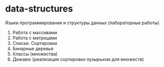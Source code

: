 # data-structures
Языки программирования и структуры данных (лабораторные работы)
1. Работа с массивами
2. Работа с матрицами
3. Списки. Сортировки
4. Бинарные деревья
5. Классы (множества)
6. Дежавю (реализация сортировки пузырьком для множеств)
